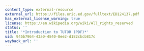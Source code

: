 ```yaml
---
content_type: external-resource
external_url: https://files.eric.ed.gov/fulltext/ED124137.pdf
has_external_license_warning: true
license: https://en.wikipedia.org/wiki/All_rights_reserved
status: ''
title: '*Introduction to TUTOR (PDF)*'
uid: 945b7964-43a0-4840-8ee2-d182cbcb817c
wayback_url: ''
---
```

